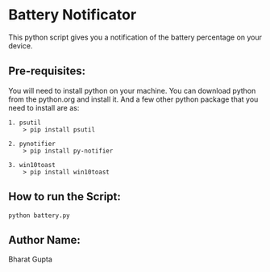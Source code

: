 # Battery Notificator

This python script gives you a notification of the battery percentage on your device.

## Pre-requisites:

You will need to install python on your machine. You can download python from the python.org and install it.
And a few other python package that you need to install are as:
 
    1. psutil
        > pip install psutil

    2. pynotifier
        > pip install py-notifier

    3. win10toast
        > pip install win10toast

## How to run the Script:
    python battery.py

## Author Name:
Bharat Gupta
